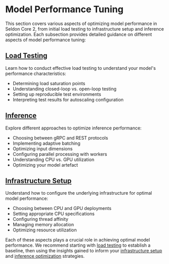# Model Performance Tuning

This section covers various aspects of optimizing model performance in Seldon Core 2, from initial load testing to infrastructure setup and inference optimization. Each subsection provides detailed guidance on different aspects of model performance tuning:

## [Load Testing](load-testing.md)
Learn how to conduct effective load testing to understand your model's performance characteristics:
- Determining load saturation points
- Understanding closed-loop vs. open-loop testing
- Setting up reproducible test environments
- Interpreting test results for autoscaling configuration

## [Inference](inference.md)
Explore different approaches to optimize inference performance:
- Choosing between gRPC and REST protocols
- Implementing adaptive batching
- Optimizing input dimensions
- Configuring parallel processing with workers
- Understanding CPU vs. GPU utilization
- Optimizing your model artefact

## [Infrastructure Setup](infrastructure-setup.md)
Understand how to configure the underlying infrastructure for optimal model performance:
- Choosing between CPU and GPU deployments
- Setting appropriate CPU specifications
- Configuring thread affinity
- Managing memory allocation
- Optimizing resource utilization

Each of these aspects plays a crucial role in achieving optimal model performance. We recommend starting with [load testing](load-testing.md) to establish a baseline, then using the insights gained to inform your [infrastructure setup](infrastructure-setup.md) and [inference optimization](inference.md) strategies.
